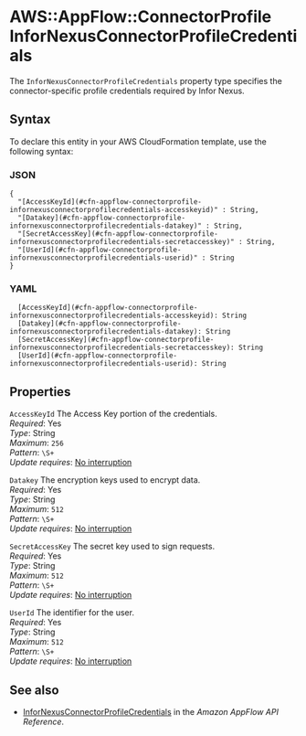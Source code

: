 # AWS::AppFlow::ConnectorProfile InforNexusConnectorProfileCredentials<a name="aws-properties-appflow-connectorprofile-infornexusconnectorprofilecredentials"></a>

 The `InforNexusConnectorProfileCredentials` property type specifies the connector\-specific profile credentials required by Infor Nexus\. 

## Syntax<a name="aws-properties-appflow-connectorprofile-infornexusconnectorprofilecredentials-syntax"></a>

To declare this entity in your AWS CloudFormation template, use the following syntax:

### JSON<a name="aws-properties-appflow-connectorprofile-infornexusconnectorprofilecredentials-syntax.json"></a>

```
{
  "[AccessKeyId](#cfn-appflow-connectorprofile-infornexusconnectorprofilecredentials-accesskeyid)" : String,
  "[Datakey](#cfn-appflow-connectorprofile-infornexusconnectorprofilecredentials-datakey)" : String,
  "[SecretAccessKey](#cfn-appflow-connectorprofile-infornexusconnectorprofilecredentials-secretaccesskey)" : String,
  "[UserId](#cfn-appflow-connectorprofile-infornexusconnectorprofilecredentials-userid)" : String
}
```

### YAML<a name="aws-properties-appflow-connectorprofile-infornexusconnectorprofilecredentials-syntax.yaml"></a>

```
  [AccessKeyId](#cfn-appflow-connectorprofile-infornexusconnectorprofilecredentials-accesskeyid): String
  [Datakey](#cfn-appflow-connectorprofile-infornexusconnectorprofilecredentials-datakey): String
  [SecretAccessKey](#cfn-appflow-connectorprofile-infornexusconnectorprofilecredentials-secretaccesskey): String
  [UserId](#cfn-appflow-connectorprofile-infornexusconnectorprofilecredentials-userid): String
```

## Properties<a name="aws-properties-appflow-connectorprofile-infornexusconnectorprofilecredentials-properties"></a>

`AccessKeyId`  <a name="cfn-appflow-connectorprofile-infornexusconnectorprofilecredentials-accesskeyid"></a>
 The Access Key portion of the credentials\.   
*Required*: Yes  
*Type*: String  
*Maximum*: `256`  
*Pattern*: `\S+`  
*Update requires*: [No interruption](https://docs.aws.amazon.com/AWSCloudFormation/latest/UserGuide/using-cfn-updating-stacks-update-behaviors.html#update-no-interrupt)

`Datakey`  <a name="cfn-appflow-connectorprofile-infornexusconnectorprofilecredentials-datakey"></a>
 The encryption keys used to encrypt data\.   
*Required*: Yes  
*Type*: String  
*Maximum*: `512`  
*Pattern*: `\S+`  
*Update requires*: [No interruption](https://docs.aws.amazon.com/AWSCloudFormation/latest/UserGuide/using-cfn-updating-stacks-update-behaviors.html#update-no-interrupt)

`SecretAccessKey`  <a name="cfn-appflow-connectorprofile-infornexusconnectorprofilecredentials-secretaccesskey"></a>
 The secret key used to sign requests\.   
*Required*: Yes  
*Type*: String  
*Maximum*: `512`  
*Pattern*: `\S+`  
*Update requires*: [No interruption](https://docs.aws.amazon.com/AWSCloudFormation/latest/UserGuide/using-cfn-updating-stacks-update-behaviors.html#update-no-interrupt)

`UserId`  <a name="cfn-appflow-connectorprofile-infornexusconnectorprofilecredentials-userid"></a>
 The identifier for the user\.   
*Required*: Yes  
*Type*: String  
*Maximum*: `512`  
*Pattern*: `\S+`  
*Update requires*: [No interruption](https://docs.aws.amazon.com/AWSCloudFormation/latest/UserGuide/using-cfn-updating-stacks-update-behaviors.html#update-no-interrupt)

## See also<a name="aws-properties-appflow-connectorprofile-infornexusconnectorprofilecredentials--seealso"></a>
+ [InforNexusConnectorProfileCredentials](https://docs.aws.amazon.com/appflow/1.0/APIReference/API_InforNexusConnectorProfileCredentials.html) in the *Amazon AppFlow API Reference*\.

